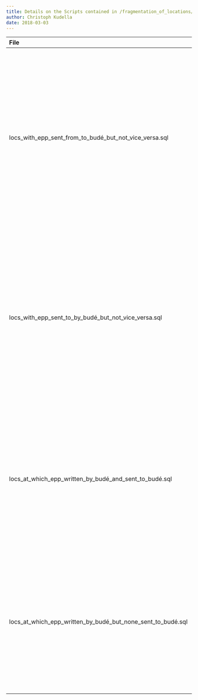 ```yaml
---
title: Details on the Scripts contained in /fragmentation_of_locations/
author: Christoph Kudella
date: 2018-03-03
---
```


| File | Description |
| :------------- | :------------- |
| locs_with_epp_sent_from_to_budé_but_not_vice_versa.sql | This script generates a list of locations for which the dataset records letters sent from those locations to Budé but not vice versa. The source and target locations are enriched with geographic coordinates from the locations table. |
| locs_with_epp_sent_to_by_budé_but_not_vice_versa.sql | This script generates a list of locations for which the dataset records letters sent by Budé to those locations but not vice versa. The source and target locations are enriched with geographic coordinates from the locations table. |
| locs_at_which_epp_written_by_budé_and_sent_to_budé.sql | This script generates a list of locations for which the dataset records instances of Budé both writing letters at these locations and receiving letters written from these locations. |
| locs_at_which_epp_written_by_budé_but_none_sent_to_budé.sql | This script generates a list of locations for which the dataset records instances of Budé writing letters at these locations but not receiving letters written from these locations. |

